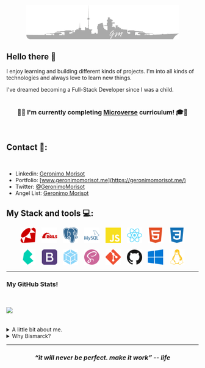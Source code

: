 
<p align="center">
  <a href="#"><img src="BismarckGMLogoGrey.png" alt="drawing" width="400"/></a>
</p>


## Hello there 👋

I enjoy learning and building different kinds of projects. I'm into all kinds of technologies and always love to learn new things.

I've dreamed becoming a Full-Stack Developer since I was a child.
<br><br>

<h3 align="center">🧑‍🎓 I'm currently completing <a href="https://www.microverse.org/">Microverse</a> curriculum! 🎓🧑</h3>
<br>

## Contact 🔗:
<br>

- Linkedin: [Geronimo Morisot](https://linkedin.com/in/geronimomorisot)
- Portfolio: [www.geronimomorisot.me](https://geronimomorisot.me/)
- Twitter: [@GeronimoMorisot](https://twitter.com/GeronimoMorisot)
- Angel List: [Geronimo Morisot](https://angel.co/u/geronimo-morisot-morla)

## My Stack and tools :computer::

<p align="center">
  <a href="#"><img src="ruby.svg" alt="drawing" width="40"/></a>
  &nbsp;&nbsp;&nbsp;<a href="#"><img src="rubyonrails.svg" alt="drawing" width="40"/></a>
  &nbsp;&nbsp;&nbsp;<a href="#"><img src="postgresql.svg" alt="drawing" width="40"/></a>
  &nbsp;&nbsp;&nbsp;<a href="#"><img src="mysql.svg" alt="drawing" width="40"/></a>
  &nbsp;&nbsp;&nbsp;<a href="#"><img src="javascript.svg" alt="drawing" width="40"/></a>
  &nbsp;&nbsp;&nbsp;<a href="#"><img src="react.svg" alt="drawing" width="40"/></a>
  &nbsp;&nbsp;&nbsp;<a href="#"><img src="html5.svg" alt="drawing" width="40"/></a>
  &nbsp;&nbsp;&nbsp;<a href="#"><img src="css3.svg" alt="drawing" width="40"/></a>
</p>

<p align="center">
  <a href="#"><img src="bulma.svg" alt="drawing" width="40"/></a>
  &nbsp;&nbsp;&nbsp;<a href="#"><img src="bootstrap.svg" alt="drawing" width="40"/></a>
  &nbsp;&nbsp;&nbsp;<a href="#"><img src="webpack.svg" alt="drawing" width="40"/></a>
  &nbsp;&nbsp;&nbsp;<a href="#"><img src="sass.svg" alt="drawing" width="40"/></a>
  &nbsp;&nbsp;&nbsp;<a href="#"><img src="git.svg" alt="drawing" width="40"/></a>
  &nbsp;&nbsp;&nbsp;<a href="#"><img src="github.svg" alt="drawing" width="40"/></a>
  &nbsp;&nbsp;&nbsp;<a href="#"><img src="windows.svg" alt="drawing" width="40"/></a>
  &nbsp;&nbsp;&nbsp;<a href="#"><img src="linux.svg" alt="drawing" width="40"/></a>
</p>


<hr>


<p align="center"><h3>My GitHub Stats!</h3>
<br><br>
<img src="https://github-readme-stats.vercel.app/api?username=Bismarck-GM&&show_icons=true&theme=tokyonight" />
</p>
<br>



<details>
  <summary>A little bit about me.</summary>
  <br>

  - I'm from Argentina and worked most of my adult life in the Real State business. 
  Also worked attending customers in all different kinds of business.
  - I like to recognize good and bad services. Love feedback about everything, if given positively and honest, better.

  - Like I suppose everybody does I love Life in the most meaningful way of the word. I consider every little detail counts.

  - 🥁 I'm a Drummer . And I think music is essential in everyday life. I use to hear a ton of genres, mostly 🎸Heavy-Metal🎸 drove.

  - 🛰️ Big fan of Space, Astronomy and Rocketry.

  - And lastly, for a couple of years, I've been committed to introspect and add healthy improvements to my life.
    - 🏃‍♂️ Jogging/running,
    - 🏋️ home training (calisthenics),
    - 🚭 no smoking,
    - 🍒 and eating healthy.
</details>
<details>
  <summary>Why Bismarck?</summary>
  <br>
  Because at the time of building my GitHub account I was hearing 'all day long' a song from Sabaton called Bismarck.<br>
  Also, I like WW2 histories and machinery created in which was the world's biggest conflict to date. And, Bismarck was a show of what we, as humans, can build. It was a real 'monster of the sea', with a ton of issues, but still managed to be an imponent piece of human-created machinery.
</details>

<hr>
<h3 align="center">
   <i><strong>“it will never be perfect. make it work” -- life</strong></i>
   <br>
   <br>
</h3>	
